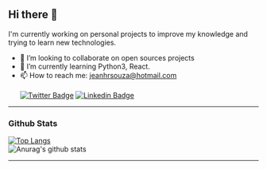 ## Hi there 👋


I'm currently working on personal projects to improve my knowledge and trying to learn new technologies.

- 👯 I’m looking to collaborate on open sources projects
- 🌱 I’m currently learning Python3, React.
- 📫 How to reach me: jeanhrsouza@hotmail.com <br/><br/>
[![Twitter Badge](https://img.shields.io/badge/-Twitter-1ca0f1?style=flat-square&labelColor=1ca0f1&logo=twitter&logoColor=white&link=https://twitter.com/jeanhrsouza)](https://twitter.com/jeanhrsouza)
[![Linkedin Badge](https://img.shields.io/badge/-LinkedIn-blue?style=flat-square&logo=Linkedin&logoColor=white&link=https://www.linkedin.com/in/jeanhrsouza)](https://www.linkedin.com/in/jeanhrsouza)

---
### Github Stats
[![Top Langs](https://github-readme-stats.vercel.app/api/top-langs/?username=jeanhrsouza&layout=compact&theme=dark)](https://github.com/anuraghazra/github-readme-stats) <br/>
![Anurag's github stats](https://github-readme-stats.vercel.app/api?username=jeanhrsouza&show_icons=true&theme=dark)

---
<!--
**jeanhrsouza/jeanhrsouza** is a ✨ _special_ ✨ repository because its `README.md` (this file) appears on your GitHub profile.

Here are some ideas to get you started:

- 🔭 I’m currently working on ...
- 🤔 I’m looking for help with ...
- 💬 Ask me about ...
- 😄 Pronouns: ...
- ⚡ Fun fact: ...
-->


